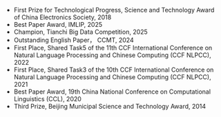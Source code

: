 
<!-- - **Dean's List (All Semester)** at University of Minnesota Twin Cities.

- Special Corporate Scholarships, 2023. **(1/30)**

- School Special Academic Scholarship, 2023.**(1%)**

- First-Class Academic Scholarship, 2022.**(8%)** -->
<!-- - 国防科学技术进步奖二等奖, 2022
- 中国电子学会科学技术奖科技进步一等奖, 2018
- 国防科学技术进步奖三等奖, 2015
- 天池大数据竞赛第一名, 2025
- 第二十届全国机器翻译大会亮点英文论文, 2024
- 第十届CCF国际自然语言处理与中文计算会议开放评测任务 第一名, 2021
- 第十九届中国计算语言学大会 最佳论文奖, 2020
- 国防科学技术进步奖三等奖, 2015
- 北京市科学技术奖 三等奖, 2014 -->

- First Prize for Technological Progress, Science and Technology Award of China Electronics Society, 2018
- Best Paper Award, IMLIP, 2025
- Champion, Tianchi Big Data Competition, 2025
- Outstanding English Paper， CCMT, 2024
- First Place, Shared Task5 of the 11th CCF International Conference on Natural Language Processing and Chinese Computing (CCF NLPCC), 2022
- First Place, Shared Task3 of the 10th CCF International Conference on Natural Language Processing and Chinese Computing (CCF NLPCC), 2021
- Best Paper Award, 19th China National Conference on Computational Linguistics (CCL), 2020
- Third Prize, Beijing Municipal Science and Technology Award, 2014
